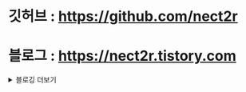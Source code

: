 # 깃허브 : https://github.com/nect2r
# 블로그 : https://nect2r.tistory.com

<details>
    <summary>블로깅 더보기</summary>
    
## 이슈
- [[이슈] video.js Uncaught DOMException: Failed to read the ‘handle’ property from ‘MediaSource’: MediaSourceHandle creation is currently supported only in a dedicated worker.](https://nect2r.tistory.com/62)

## Backend
- Java
    - [[Java] Java equals(), hashCode() 사용 그리고 재정의](https://nect2r.tistory.com/64?category=916050)
    - [[Java] 매개변수 ... / 점점점 / 자료형 점점점 / 자료형 ... / varargs / 가변인자](https://nect2r.tistory.com/60?category=916050)
    - [[Java] 빌더패턴(Builder Pattern) 사용하기](https://nect2r.tistory.com/57?category=916050)
    - [[Java] 모든 OS에서 서버 고정IP 조회하기](https://nect2r.tistory.com/56?category=916050)
    - [[Java] JSTL 로 replace 사용하여 문자열 치환하기](https://nect2r.tistory.com/54?category=916050)
    - [[Java]JSP에서 Include 사용방법](https://nect2r.tistory.com/34?category=916050)
    - [[Java]Java와 JSTL로 절대경로, 상대경로, 웹페이지 경로 알아내기](https://nect2r.tistory.com/36?category=916050)
    - [[Java]이클립스 자바버전 변경하기](https://nect2r.tistory.com/12?category=916050)
- Spring Framework
    - [[Spring Framework] DI, IoC 그리고 의존성 주입(DI)의 3가지 방법](https://nect2r.tistory.com/58?category=907148)
    - [[Spring Framework]전자정부 프레임워크 3.9.0 올인원 적용하기](https://nect2r.tistory.com/49?category=907148)
    - [[Spring Framework] 전자정부 프레임워크 POST 발송시 한글깨짐 해결](https://nect2r.tistory.com/46?category=907148)
    - [[Spring Framework]Spring Framework에서 ehcache를 사용해보자!](https://nect2r.tistory.com/43?category=907148)
    - [[Spring Framework]전자정부프레임워크 공통컴포넌트 DML입력시 대체 변수 해결하기](https://nect2r.tistory.com/18?category=907148)
    - [[Spring Framework]전자정부프레임워크 3.9.0 설치 방법](https://nect2r.tistory.com/11?category=907148)
    - [[Spring Framework]스프링 컨트롤러에서 외부로 URL 리다이렉트](https://nect2r.tistory.com/10?category=907148)
    - [[Spring Framework]Spring Framework에서 메일을 보내는 방법(Gmail)](https://nect2r.tistory.com/3?category=907148)
- Spring Framework Error 해결
    - [[Spring Framework Error] Could not find acceptable representation 해결](https://nect2r.tistory.com/37?category=907157)
    - [[Spring Framework Error] web.xml is missing and <failOnMissingWebXml> is set to true](https://nect2r.tistory.com/27?category=907157)
    - [[Spring Framework Error]전자정부프레임워크3.9.0 Jboss7.3연동시 에러](https://nect2r.tistory.com/14?category=907157)
    - [[Srping Framework Error 해결]Spring MVC 중 Class not found [config set: /web-context] XML 에러](https://nect2r.tistory.com/4?category=907157)
- API
    - [[API]Java 유튜브 검색 결과 Json으로 받기](https://nect2r.tistory.com/7?category=908675)
    - [[API] Java에서 JSON값 활용하기](https://nect2r.tistory.com/8?category=908675)
    - [[API]Spring-Google Login API연동(OAuth)](https://nect2r.tistory.com/9?category=908675)

## Server
- Linode Cloud Service
    - [[Linode Cloud Service]Linode cloud (Centos7)환경에서 스프링 프레임워크를 사용한 메일 발송 문제 해결](https://nect2r.tistory.com/2?category=906949)
- Docker
    - [[Docker] Access denied You are not allowed to use Docker You must be in the "docker-users" group](https://nect2r.tistory.com/50?category=916984)
    - [[Docker]Docker Window 10 에서 설치하기](https://nect2r.tistory.com/23?category=916984)
    - [[Docker]Docker Desktop & Docker toolbox 차이](https://nect2r.tistory.com/13?category=916984)
- Linux
- Tomcat
    - [[TOMCAT] JSESSIONID가 URL에 붙어서 오는 상황](https://nect2r.tistory.com/51?category=921871)
    - [[TOMCAT] 톰캣 시작시간 연장하는법](https://nect2r.tistory.com/48?category=921871)
    - [[Tomcat] The processing instruction target matching "[xX mM lL]" is not allowed 해결](https://nect2r.tistory.com/44?category=921871)
    - [[TOMCAT]사용중인 포트 확인 및 없애기](https://nect2r.tistory.com/28?category=921871)
- Git
    - [[Git] Github 깃허브 잔디 3d로 보기](https://nect2r.tistory.com/59)
    - [[Git] git can't connect to any uri not authorized 또는 로그인 반복 해결(github 인증 방식, 토큰으로 변경)](https://nect2r.tistory.com/53)
    - [[Git]Centos7 에서 Git Server 구축해보자!](https://nect2r.tistory.com/42)
    - [[Git]error: pathspec 'branch' did not match any file(s) known to git 에러 해결](https://nect2r.tistory.com/33)
    - [[Git]브랜치 변경하기](https://nect2r.tistory.com/32)
    - [[Git]브랜치 생성하기](https://nect2r.tistory.com/31)

## Database
- [[Database] HeidiSQL로 SQL파일 import 하는법](https://nect2r.tistory.com/47)
- [[Database]Mybatis if test 안에서 int,Integer 값 비교하기](https://nect2r.tistory.com/39)
- Oracle
    - [[Oracle]Oracle 별칭(AS)를 조건으로 조회하기](https://nect2r.tistory.com/38)
    - [[Oracle]Oracle 포트 변경하는 방법](https://nect2r.tistory.com/29)
    - [[Oracle] 오라클 유저 테이블 한번에 전부 삭제하기](https://nect2r.tistory.com/26)
    - [[Oracle]SQL 물리삭제와 논리삭제](https://nect2r.tistory.com/22)
    - [[Oracle]Oracle(오라클) Sql Developer 이용해서 .sql파일 import하는 방법](https://nect2r.tistory.com/17)
    - [[Oracle] The Network Adapter cloud not establish the connection 해결 방법](https://nect2r.tistory.com/16)

## Frontend
- Javascript
    - [[Javascript] IE로 사이트 접속시 Edge로 전환시키기](https://nect2r.tistory.com/55)
    - [[Javascript]java.lang.IllegalArgumentException:요청 타겟에서 유효하지 않은 문자가 발견되었습니다.유효한 문자들은 RFC 7230과 RFC 3986에 정의되어 있습니다.](https://nect2r.tistory.com/52)
    - [[Javascript] 정상적인 상황에서 200 에러가 나는 경우](https://nect2r.tistory.com/45)
    - [[Javascript]현재 접속된 URL에서 파라미터값 가져오기](https://nect2r.tistory.com/24)
- HTML,CSS
    - [[HTML,CSS]HTML5 input type maxlength속성](https://nect2r.tistory.com/25)
    - [[HTML,CSS] HMTL <datalist> 태그](https://nect2r.tistory.com/6)
- Bootstrap
    - [[Bootstrap]DevTools failed to load SourceMap 경고 메시지 없애기](https://nect2r.tistory.com/35)
    - [[Bootstrap]bootstrap_multiselect 사용하기](https://nect2r.tistory.com/5)

## 회고

## IDE
- IntelliJ
- Eclipse
    - [[Eclipse]Database Connections에 Profile추가](https://nect2r.tistory.com/30)
    - [[Eclipse]Dynamic web module version 2.5 VS 3.0 차이점](https://nect2r.tistory.com/21)
    - [[Eclipse]이클립스 서버 시작 타임아웃 오류 해결법 (Tomcat)](https://nect2r.tistory.com/19)
    - [[Eclipse]Eclipse Console 출력 라인수 늘리기](https://nect2r.tistory.com/15)
    
</details>
